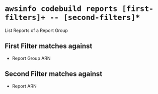 # `awsinfo codebuild reports [first-filters]+ -- [second-filters]*`

List Reports of a Report Group

## First Filter matches against

* Report Group ARN 

## Second Filter matches against

* Report ARN

